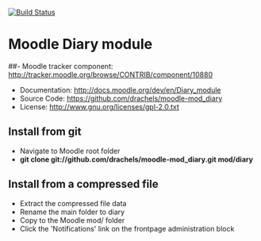 
[![Build Status](https://travis-ci.org/drachels/moodle-mod_diary.svg?branch=master)](https://travis-ci.org/drachels/moodle-mod_diary)

# Moodle Diary module
##- Moodle tracker component: http://tracker.moodle.org/browse/CONTRIB/component/10880
- Documentation: http://docs.moodle.org/dev/en/Diary_module
- Source Code: https://github.com/drachels/moodle-mod_diary
- License: http://www.gnu.org/licenses/gpl-2.0.txt

## Install from git
- Navigate to Moodle root folder
- **git clone git://github.com/drachels/moodle-mod_diary.git mod/diary**

## Install from a compressed file
- Extract the compressed file data
- Rename the main folder to diary
- Copy to the Moodle mod/ folder
- Click the 'Notifications' link on the frontpage administration block

